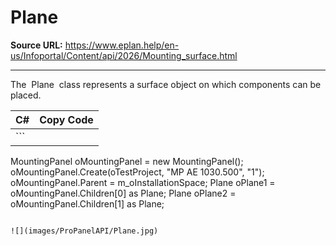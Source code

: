 # Plane

**Source URL:** https://www.eplan.help/en-us/Infoportal/Content/api/2026/Mounting_surface.html

---

The  Plane  class represents a surface object on which components can be placed.

| C# | Copy Code |
| --- | --- |
| ```  MountingPanel oMountingPanel = new MountingPanel(); oMountingPanel.Create(oTestProject, "MP AE 1030.500", "1"); oMountingPanel.Parent = m_oInstallationSpace; Plane oPlane1 = oMountingPanel.Children[0] as Plane; Plane oPlane2 = oMountingPanel.Children[1] as Plane; ``` | |

![](images/ProPanelAPI/Plane.jpg)